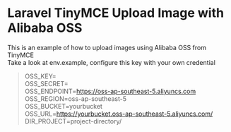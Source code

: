 # Laravel TinyMCE Upload Image with Alibaba OSS

This is an example of how to upload images using Alibaba OSS from TinyMCE <br>
Take a look at env.example, configure this key with your own credential

> OSS_KEY= <br>
> OSS_SECRET= <br>
> OSS_ENDPOINT=https://oss-ap-southeast-5.aliyuncs.com <br>
> OSS_REGION=oss-ap-southeast-5 <br>
> OSS_BUCKET=yourbucket <br>
> OSS_URL=https://yourbucket.oss-ap-southeast-5.aliyuncs.com/ <br>
> DIR_PROJECT=project-directory/
